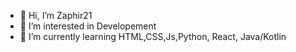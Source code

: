 - 👋 Hi, I’m Zaphir21
- 👀 I’m interested in Developement 
- 🌱 I’m currently learning HTML,CSS,Js,Python, React, Java/Kotlin
